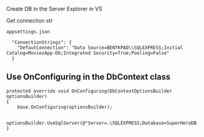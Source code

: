 Create DB in the Server Explorer in VS

Get connection str
```
appsettings.json

  "ConnectionStrings": {
    "DefautConnection": "Data Source=BENTKPAD\\SQLEXPRESS;Initial Catalog=MoviesApp-Db;Integrated Security=True;Pooling=False"
  }
```



## Use OnConfiguring in the DbContext class
```
protected override void OnConfiguring(DbContextOptionsBuilder optionsBuilder)
{
    base.OnConfiguring(optionsBuilder);

    optionsBuilder.UseSqlServer(@"Server=.\SQLEXPRESS;Database=SuperHeroDB;Trusted_Connection=True;TrustServerCertificate=True");
}

```
